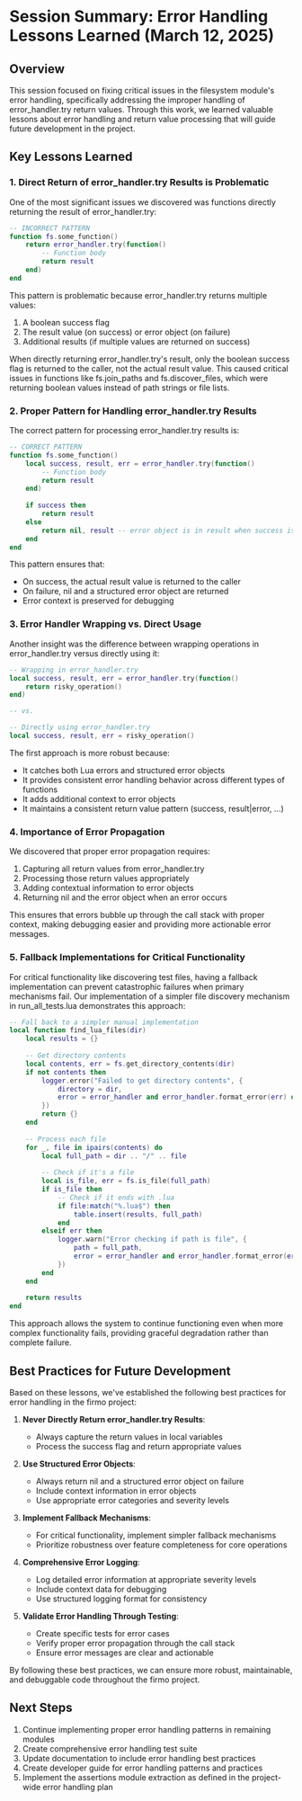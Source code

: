 # Session Summary: Error Handling Lessons Learned (March 12, 2025)

## Overview

This session focused on fixing critical issues in the filesystem module's error handling, specifically addressing the improper handling of error_handler.try return values. Through this work, we learned valuable lessons about error handling and return value processing that will guide future development in the project.

## Key Lessons Learned

### 1. Direct Return of error_handler.try Results is Problematic

One of the most significant issues we discovered was functions directly returning the result of error_handler.try:

```lua
-- INCORRECT PATTERN
function fs.some_function()
    return error_handler.try(function()
        -- Function body
        return result
    end)
end
```

This pattern is problematic because error_handler.try returns multiple values:
1. A boolean success flag
2. The result value (on success) or error object (on failure)
3. Additional results (if multiple values are returned on success)

When directly returning error_handler.try's result, only the boolean success flag is returned to the caller, not the actual result value. This caused critical issues in functions like fs.join_paths and fs.discover_files, which were returning boolean values instead of path strings or file lists.

### 2. Proper Pattern for Handling error_handler.try Results

The correct pattern for processing error_handler.try results is:

```lua
-- CORRECT PATTERN
function fs.some_function()
    local success, result, err = error_handler.try(function()
        -- Function body
        return result
    end)
    
    if success then
        return result
    else
        return nil, result -- error object is in result when success is false
    end
end
```

This pattern ensures that:
- On success, the actual result value is returned to the caller
- On failure, nil and a structured error object are returned
- Error context is preserved for debugging

### 3. Error Handler Wrapping vs. Direct Usage

Another insight was the difference between wrapping operations in error_handler.try versus directly using it:

```lua
-- Wrapping in error_handler.try
local success, result, err = error_handler.try(function()
    return risky_operation()
end)

-- vs. 

-- Directly using error_handler.try
local success, result, err = risky_operation()
```

The first approach is more robust because:
- It catches both Lua errors and structured error objects
- It provides consistent error handling behavior across different types of functions
- It adds additional context to error objects
- It maintains a consistent return value pattern (success, result|error, ...)

### 4. Importance of Error Propagation

We discovered that proper error propagation requires:
1. Capturing all return values from error_handler.try
2. Processing those return values appropriately
3. Adding contextual information to error objects
4. Returning nil and the error object when an error occurs

This ensures that errors bubble up through the call stack with proper context, making debugging easier and providing more actionable error messages.

### 5. Fallback Implementations for Critical Functionality

For critical functionality like discovering test files, having a fallback implementation can prevent catastrophic failures when primary mechanisms fail. Our implementation of a simpler file discovery mechanism in run_all_tests.lua demonstrates this approach:

```lua
-- Fall back to a simpler manual implementation
local function find_lua_files(dir)
    local results = {}
    
    -- Get directory contents
    local contents, err = fs.get_directory_contents(dir)
    if not contents then
        logger.error("Failed to get directory contents", {
            directory = dir,
            error = error_handler and error_handler.format_error(err) or tostring(err)
        })
        return {}
    end
    
    -- Process each file
    for _, file in ipairs(contents) do
        local full_path = dir .. "/" .. file
        
        -- Check if it's a file
        local is_file, err = fs.is_file(full_path)
        if is_file then
            -- Check if it ends with .lua
            if file:match("%.lua$") then
                table.insert(results, full_path)
            end
        elseif err then
            logger.warn("Error checking if path is file", {
                path = full_path,
                error = error_handler and error_handler.format_error(err) or tostring(err)
            })
        end
    end
    
    return results
end
```

This approach allows the system to continue functioning even when more complex functionality fails, providing graceful degradation rather than complete failure.

## Best Practices for Future Development

Based on these lessons, we've established the following best practices for error handling in the firmo project:

1. **Never Directly Return error_handler.try Results**:
   - Always capture the return values in local variables
   - Process the success flag and return appropriate values

2. **Use Structured Error Objects**:
   - Always return nil and a structured error object on failure
   - Include context information in error objects
   - Use appropriate error categories and severity levels

3. **Implement Fallback Mechanisms**:
   - For critical functionality, implement simpler fallback mechanisms
   - Prioritize robustness over feature completeness for core operations

4. **Comprehensive Error Logging**:
   - Log detailed error information at appropriate severity levels
   - Include context data for debugging
   - Use structured logging format for consistency

5. **Validate Error Handling Through Testing**:
   - Create specific tests for error cases
   - Verify proper error propagation through the call stack
   - Ensure error messages are clear and actionable

By following these best practices, we can ensure more robust, maintainable, and debuggable code throughout the firmo project.

## Next Steps

1. Continue implementing proper error handling patterns in remaining modules
2. Create comprehensive error handling test suite
3. Update documentation to include error handling best practices
4. Create developer guide for error handling patterns and practices
5. Implement the assertions module extraction as defined in the project-wide error handling plan